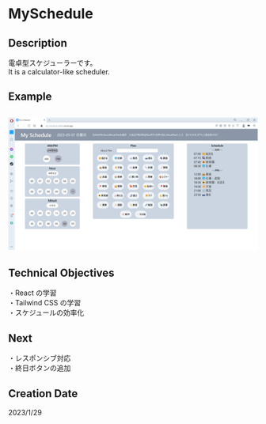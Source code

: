 # MySchedule

## Description

電卓型スケジューラーです。  
It is a calculator-like scheduler.

## Example

## ![example.png](/public/img/example.png "example.png")

## Technical Objectives

・React の学習  
・Tailwind CSS の学習  
・スケジュールの効率化

## Next

・レスポンシブ対応  
・終日ボタンの追加

## Creation Date

2023/1/29
